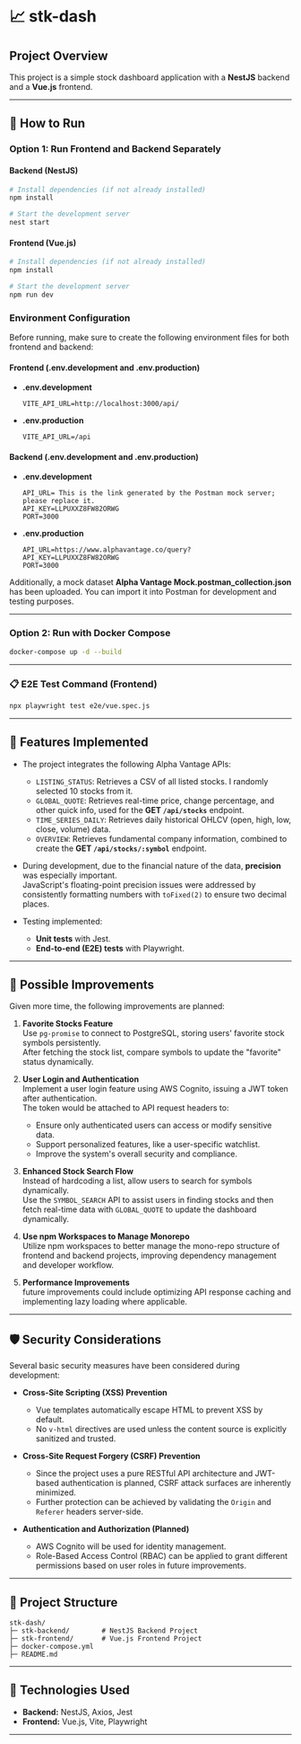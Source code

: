 # 📈 stk-dash

## Project Overview

This project is a simple stock dashboard application with a **NestJS** backend and a **Vue.js** frontend.

---

## 🚀 How to Run

### Option 1: Run Frontend and Backend Separately

#### Backend (NestJS)

```bash
# Install dependencies (if not already installed)
npm install

# Start the development server
nest start
```

#### Frontend (Vue.js)

```bash
# Install dependencies (if not already installed)
npm install

# Start the development server
npm run dev
```

### Environment Configuration

Before running, make sure to create the following environment files for both frontend and backend:

#### Frontend (.env.development and .env.production)

- **.env.development**

  ```env
  VITE_API_URL=http://localhost:3000/api/
  ```

- **.env.production**
  ```env
  VITE_API_URL=/api
  ```

#### Backend (.env.development and .env.production)

- **.env.development**

  ```env
  API_URL= This is the link generated by the Postman mock server; please replace it.
  API_KEY=LLPUXXZ8FW82ORWG
  PORT=3000
  ```

- **.env.production**
  ```env
  API_URL=https://www.alphavantage.co/query?
  API_KEY=LLPUXXZ8FW82ORWG
  PORT=3000
  ```

Additionally, a mock dataset **Alpha Vantage Mock.postman_collection.json** has been uploaded. You can import it into Postman for development and testing purposes.

---

### Option 2: Run with Docker Compose

```bash
docker-compose up -d --build
```

---

### 📋 E2E Test Command (Frontend)

```bash
npx playwright test e2e/vue.spec.js
```

---

## 🎯 Features Implemented

- The project integrates the following Alpha Vantage APIs:

  - `LISTING_STATUS`: Retrieves a CSV of all listed stocks. I randomly selected 10 stocks from it.
  - `GLOBAL_QUOTE`: Retrieves real-time price, change percentage, and other quick info, used for the **GET `/api/stocks`** endpoint.
  - `TIME_SERIES_DAILY`: Retrieves daily historical OHLCV (open, high, low, close, volume) data.
  - `OVERVIEW`: Retrieves fundamental company information, combined to create the **GET `/api/stocks/:symbol`** endpoint.

- During development, due to the financial nature of the data, **precision** was especially important.  
  JavaScript's floating-point precision issues were addressed by consistently formatting numbers with `toFixed(2)` to ensure two decimal places.

- Testing implemented:
  - **Unit tests** with Jest.
  - **End-to-end (E2E) tests** with Playwright.

---

## 🌟 Possible Improvements

Given more time, the following improvements are planned:

1. **Favorite Stocks Feature**  
   Use `pg-promise` to connect to PostgreSQL, storing users' favorite stock symbols persistently.  
   After fetching the stock list, compare symbols to update the "favorite" status dynamically.

2. **User Login and Authentication**  
   Implement a user login feature using AWS Cognito, issuing a JWT token after authentication.  
   The token would be attached to API request headers to:

   - Ensure only authenticated users can access or modify sensitive data.
   - Support personalized features, like a user-specific watchlist.
   - Improve the system's overall security and compliance.

3. **Enhanced Stock Search Flow**  
   Instead of hardcoding a list, allow users to search for symbols dynamically.  
   Use the `SYMBOL_SEARCH` API to assist users in finding stocks and then fetch real-time data with `GLOBAL_QUOTE` to update the dashboard dynamically.

4. **Use npm Workspaces to Manage Monorepo**  
   Utilize npm workspaces to better manage the mono-repo structure of frontend and backend projects, improving dependency management and developer workflow.

5. **Performance Improvements**  
   future improvements could include optimizing API response caching and implementing lazy loading where applicable.

---

## 🛡️ Security Considerations

Several basic security measures have been considered during development:

- **Cross-Site Scripting (XSS) Prevention**

  - Vue templates automatically escape HTML to prevent XSS by default.
  - No `v-html` directives are used unless the content source is explicitly sanitized and trusted.

- **Cross-Site Request Forgery (CSRF) Prevention**

  - Since the project uses a pure RESTful API architecture and JWT-based authentication is planned, CSRF attack surfaces are inherently minimized.
  - Further protection can be achieved by validating the `Origin` and `Referer` headers server-side.

- **Authentication and Authorization (Planned)**
  - AWS Cognito will be used for identity management.
  - Role-Based Access Control (RBAC) can be applied to grant different permissions based on user roles in future improvements.

---

## 🧩 Project Structure

```text
stk-dash/
├─ stk-backend/        # NestJS Backend Project
├─ stk-frontend/       # Vue.js Frontend Project
├─ docker-compose.yml
├─ README.md

```

---

## 🔗 Technologies Used

- **Backend:** NestJS, Axios, Jest
- **Frontend:** Vue.js, Vite, Playwright

---
